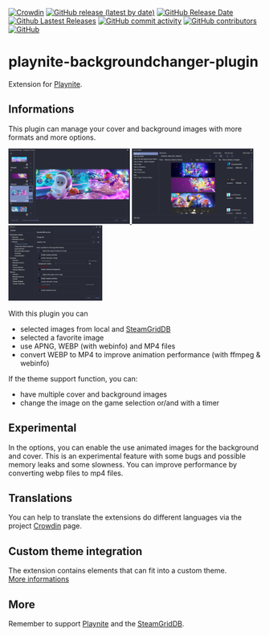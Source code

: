 [![Crowdin](https://badges.crowdin.net/playnite-extensions/localized.svg)](https://crowdin.com/project/playnite-extensions)
[![GitHub release (latest by date)](https://img.shields.io/github/v/release/Lacro59/playnite-backgroundchanger-plugin?cacheSeconds=5000&logo=github)](https://github.com/Lacro59/playnite-backgroundchanger-plugin/releases/latest)
[![GitHub Release Date](https://img.shields.io/github/release-date/Lacro59/playnite-backgroundchanger-plugin?cacheSeconds=5000)](https://github.com/Lacro59/playnite-backgroundchanger-plugin/releases/latest)
[![Github Lastest Releases](https://img.shields.io/github/downloads/Lacro59/playnite-backgroundchanger-plugin/latest/total.svg)]()
[![GitHub commit activity](https://img.shields.io/github/commit-activity/m/Lacro59/playnite-backgroundchanger-plugin)](https://github.com/Lacro59/playnite-backgroundchanger-plugin/graphs/commit-activity)
[![GitHub contributors](https://img.shields.io/github/contributors/Lacro59/playnite-backgroundchanger-plugin?cacheSeconds=5000)](https://github.com/Lacro59/playnite-backgroundchanger-plugin/graphs/contributors)
[![GitHub](https://img.shields.io/github/license/Lacro59/playnite-backgroundchanger-plugin?cacheSeconds=50000)](https://github.com/Lacro59/playnite-backgroundchanger-plugin/blob/master/LICENSE)

# playnite-backgroundchanger-plugin
Extension for [Playnite](https://playnite.link).  

## Informations
This plugin can manage your cover and background images with more formats and more options.

<a href="https://github.com/Lacro59/playnite-backgroundchanger-plugin/blob/master/forum/main_01.jpg?raw=true">
  <picture>
    <img alt="main_01" src="https://github.com/Lacro59/playnite-backgroundchanger-plugin/blob/master/forum/main_01.jpg?raw=true" height="150px">
  </picture>
</a>
<a href="https://github.com/Lacro59/playnite-backgroundchanger-plugin/blob/master/forum/steamgriddb_01.jpg?raw=true">
  <picture>
    <img alt="steamgriddb_01" src="https://github.com/Lacro59/playnite-backgroundchanger-plugin/blob/master/forum/steamgriddb_01.jpg?raw=true" height="150px">
  </picture>
</a>
<a href="https://github.com/Lacro59/playnite-backgroundchanger-plugin/blob/master/forum/settings_01.jpg?raw=true">
  <picture>
    <img alt="settings_01" src="https://github.com/Lacro59/playnite-backgroundchanger-plugin/blob/master/forum/settings_01.jpg?raw=true" height="150px">
  </picture>
</a>

With this plugin you can
* selected images from local and [SteamGridDB](https://www.steamgriddb.com)
* selected a favorite image 
* use APNG, WEBP (with webinfo) and MP4 files
* convert WEBP to MP4 to improve animation performance (with ffmpeg & webinfo)
    
If the theme support function, you can:
* have multiple cover and background images
* change the image on the game selection or/and with a timer    

## Experimental
In the options, you can enable the use animated images for the background and cover.
This is an experimental feature with some bugs and possible memory leaks and some slowness.
You can improve performance by converting webp files to mp4 files.

## Translations
You can help to translate the extensions do different languages via the project [Crowdin](https://crowdin.com/project/playnite-extensions) page.

## Custom theme integration
The extension contains elements that can fit into a custom theme.  
[More informations](https://github.com/Lacro59/playnite-backgroundchanger-plugin/wiki/Addition-in-a-custom-theme)

## More
Remember to support [Playnite](https://www.patreon.com/playnite) and the [SteamGridDB](https://www.patreon.com/steamgriddb).
